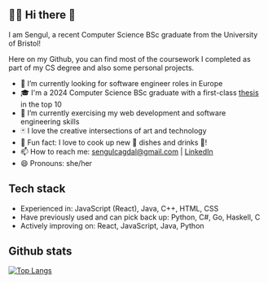 ## 👩‍💻 Hi there 👋

I am Sengul, a recent Computer Science BSc graduate from the University of Bristol!

Here on my Github, you can find most of the coursework I completed as part of my CS degree and also some personal projects.

- 🔭 I’m currently looking for software engineer roles in Europe
- 🎓 I'm a 2024 Computer Science BSc graduate with a first-class [thesis](https://github.com/SengulC/stormboard-client) in the top 10
- 🌱 I’m currently exercising my web development and software engineering skills
- 🃏 I love the creative intersections of art and technology
- 🎲 Fun fact: I love to cook up new 🍝 dishes and drinks 🫗!
- 📫 How to reach me: sengulcagdal@gmail.com | [LinkedIn](https://www.linkedin.com/in/sengulc/)
- 😄 Pronouns: she/her

## Tech stack
- Experienced in: JavaScript (React), Java, C++, HTML, CSS
- Have previously used and can pick back up: Python, C#, Go, Haskell, C
- Actively improving on: React, JavaScript, Java, Python

## Github stats
[![Top Langs](https://github-readme-stats.vercel.app/api/top-langs/?username=SengulC&hide_progress=true)](https://github.com/SengulC/github-readme-stats)
<!--
**SengulC/SengulC** is a ✨ _special_ ✨ repository because its `README.md` (this file) appears on your GitHub profile.

Here are some ideas to get you started:

- 🔭 I’m currently working on ...
- 🌱 I’m currently learning ...
- 👯 I’m looking to collaborate on ...
- 🤔 I’m looking for help with ...
- 💬 Ask me about ...
- 📫 How to reach me: ...
- 😄 Pronouns: ...
- ⚡ Fun fact: ...
-->
